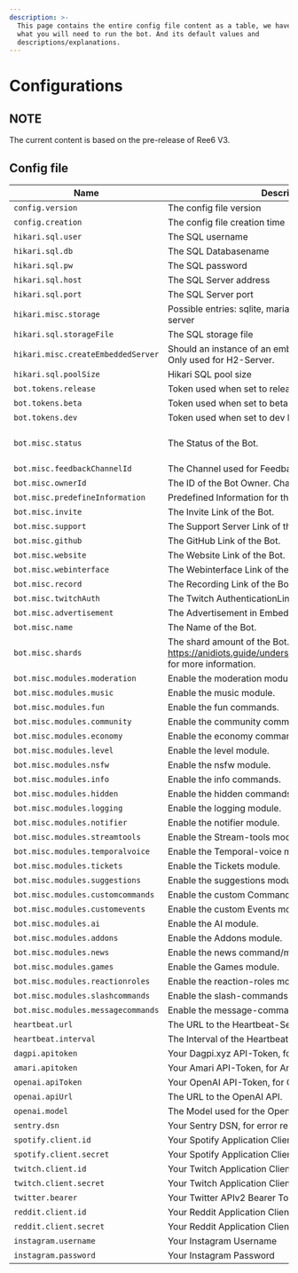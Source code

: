 ```yaml
---
description: >-
  This page contains the entire config file content as a table, we have marked
  what you will need to run the bot. And its default values and
  descriptions/explanations.
---
```


# Configurations

## NOTE

The current content is based on the pre-release of Ree6 V3.

## Config file

| Name                               | Description                                                                                                          | default                                    | required                    |
| ---------------------------------- | -------------------------------------------------------------------------------------------------------------------- | ------------------------------------------ | --------------------------- |
| `config.version`                   | The config file version                                                                                              | 2.0.0                                      | yes                         |
| `config.creation`                  | The config file creation time                                                                                        | ?                                          | yes                         |
| `hikari.sql.user`                  | The SQL username                                                                                                     | root                                       | yes                         |
| `hikari.sql.db`                    | The SQL Databasename                                                                                                 | root                                       | yes                         |
| `hikari.sql.pw`                    | The SQL password                                                                                                     | yourpw                                     | yes                         |
| `hikari.sql.host`                  | The SQL Server address                                                                                               | localhost                                  | yes                         |
| `hikari.sql.port`                  | The SQL Server port                                                                                                  | 3306                                       | yes                         |
| `hikari.misc.storage`              | Possible entries: sqlite, mariadb, postgresql, h2, h2-server                                                         | sqlite                                     | no                          |
| `hikari.sql.storageFile`           | The SQL storage file                                                                                                 | storage/Ree6.db                            | no                          |
| `hikari.misc.createEmbeddedServer` | Should an instance of an embedded Server be created? Only used for H2-Server.                                        | false                                      | no                          |
| `hikari.sql.poolSize`              | Hikari SQL pool size                                                                                                 | 10                                         | yes                         |
| `bot.tokens.release`               | Token used when set to release build.                                                                                | ReleaseTokenhere                           | yes                         |
| `bot.tokens.beta`                  | Token used when set to beta build.                                                                                   | BetaTokenhere                              | no                          |
| `bot.tokens.dev`                   | Token used when set to dev build.                                                                                    | DevTokenhere                               | no                          |
| `bot.misc.status`                  | The Status of the Bot.                                                                                               | ree6.de                                    | %guilds% Servers. (%shard%) |
| `bot.misc.feedbackChannelId`       | The Channel used for Feedback.                                                                                       | 0                                          | no                          |
| `bot.misc.ownerId`                 | The ID of the Bot Owner. Change this to yours!                                                                       | 321580743488831490                         | yes                         |
| `bot.misc.predefineInformation`    | Predefined Information for the AI.                                                                                   | You are Ree6 a Discord bot.                | no                          |
| `bot.misc.invite`                  | The Invite Link of the Bot.                                                                                          | https://invite.ree6.de                     | no                          |
| `bot.misc.support`                 | The Support Server Link of the Bot.                                                                                  | https://support.ree6.de                    | no                          |
| `bot.misc.github`                  | The GitHub Link of the Bot.                                                                                          | https://github.ree6.de                     | no                          |
| `bot.misc.website`                 | The Website Link of the Bot.                                                                                         | https://ree6.de                            | no                          |
| `bot.misc.webinterface`            | The Webinterface Link of the Bot.                                                                                    | https://cp.ree6.de                         | no                          |
| `bot.misc.record`                  | The Recording Link of the Bot.                                                                                       | https://cp.ree6.de/external/recording      | no                          |
| `bot.misc.twitchAuth`              | The Twitch AuthenticationLink of the Bot.                                                                            | https://cp.ree6.de/external/twitch         | no                          |
| `bot.misc.advertisement`           | The Advertisement in Embed Footers and the rest.                                                                     | powered by Tube-hosting                    | no                          |
| `bot.misc.name`                    | The Name of the Bot.                                                                                                 | Ree6                                       | yes                         |
| `bot.misc.shards`                  | The shard amount of the Bot. Check out https://anidiots.guide/understanding/sharding/#sharding for more information. | 1                                          | yes                         |
| `bot.misc.modules.moderation`      | Enable the moderation module.                                                                                        | true                                       | no                          |
| `bot.misc.modules.music`           | Enable the music module.                                                                                             | true                                       | no                          |
| `bot.misc.modules.fun`             | Enable the fun commands.                                                                                             | true                                       | no                          |
| `bot.misc.modules.community`       | Enable the community commands.                                                                                       | true                                       | no                          |
| `bot.misc.modules.economy`         | Enable the economy commands.                                                                                         | true                                       | no                          |
| `bot.misc.modules.level`           | Enable the level module.                                                                                             | true                                       | no                          |
| `bot.misc.modules.nsfw`            | Enable the nsfw module.                                                                                              | true                                       | no                          |
| `bot.misc.modules.info`            | Enable the info commands.                                                                                            | true                                       | no                          |
| `bot.misc.modules.hidden`          | Enable the hidden commands.                                                                                          | true                                       | no                          |
| `bot.misc.modules.logging`         | Enable the logging module.                                                                                           | true                                       | no                          |
| `bot.misc.modules.notifier`        | Enable the notifier module.                                                                                          | true                                       | no                          |
| `bot.misc.modules.streamtools`     | Enable the Stream-tools module.                                                                                      | true                                       | no                          |
| `bot.misc.modules.temporalvoice`   | Enable the Temporal-voice module.                                                                                    | true                                       | no                          |
| `bot.misc.modules.tickets`         | Enable the Tickets module.                                                                                           | true                                       | no                          |
| `bot.misc.modules.suggestions`     | Enable the suggestions module.                                                                                       | true                                       | no                          |
| `bot.misc.modules.customcommands`  | Enable the custom Commands module.                                                                                   | true                                       | no                          |
| `bot.misc.modules.customevents`    | Enable the custom Events module.                                                                                     | true                                       | no                          |
| `bot.misc.modules.ai`              | Enable the AI module.                                                                                                | true                                       | no                          |
| `bot.misc.modules.addons`          | Enable the Addons module.                                                                                            | false                                      | no                          |
| `bot.misc.modules.news`            | Enable the news command/module.                                                                                      | true                                       | no                          |
| `bot.misc.modules.games`           | Enable the Games module.                                                                                             | true                                       | no                          |
| `bot.misc.modules.reactionroles`   | Enable the reaction-roles module.                                                                                    | true                                       | no                          |
| `bot.misc.modules.slashcommands`   | Enable the slash-commands support.                                                                                   | true                                       | no                          |
| `bot.misc.modules.messagecommands` | Enable the message-commands support.                                                                                 | true                                       | no                          |
| `heartbeat.url`                    | The URL to the Heartbeat-Server                                                                                      | none                                       | no                          |
| `heartbeat.interval`               | The Interval of the Heartbeat                                                                                        | 60                                         | no                          |
| `dagpi.apitoken`                   | Your Dagpi.xyz API-Token, for tweet image generation!                                                                | DAGPI.xyz API-Token                        | no                          |
| `amari.apitoken`                   | Your Amari API-Token, for Amari Level imports!                                                                       | Amari API-Token                            | no                          |
| `openai.apiToken`                  | Your OpenAI API-Token, for ChatGPT!                                                                                  | OpenAI API-Token                           | no                          |
| `openai.apiUrl`                    | The URL to the OpenAI API.                                                                                           | https://api.openai.com/v1/chat/completions | no                          |
| `openai.model`                     | The Model used for the OpenAI API.                                                                                   | gpt-3.5-turbo-0301                         | no                          |
| `sentry.dsn`                       | Your Sentry DSN, for error reporting!                                                                                | yourSentryDSNHere                          | no                          |
| `spotify.client.id`                | Your Spotify Application Client Id                                                                                   | yourspotifyclientid                        | no                          |
| `spotify.client.secret`            | Your Spotify Application Client Secret                                                                               | yourspotifyclientsecret                    | no                          |
| `twitch.client.id`                 | Your Twitch Application Client Id                                                                                    | yourtwitchclientid                         | no                          |
| `twitch.client.secret`             | Your Twitch Application Client Secret                                                                                | yourtwitchclientsecret                     | no                          |
| `twitter.bearer`                   | Your Twitter APIv2 Bearer Token                                                                                      | yourTwitterBearerToken                     | no                          |
| `reddit.client.id`                 | Your Reddit Application Client Id                                                                                    | yourredditclientid                         | no                          |
| `reddit.client.secret`             | Your Reddit Application Client Secret                                                                                | yourredditclientsecret                     | no                          |
| `instagram.username`               | Your Instagram Username                                                                                              | yourInstagramUsername                      | no                          |
| `instagram.password`               | Your Instagram Password                                                                                              | yourInstagramPassword                      | no                          |

